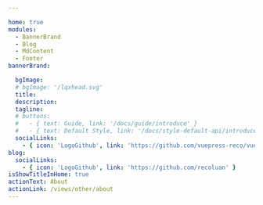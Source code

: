 ```yaml
---

home: true
modules:
  - BannerBrand
  - Blog
  - MdContent
  - Footer
bannerBrand:

  bgImage: 
  # bgImage: '/lqxhead.svg'
  title: 
  description: 
  tagline: 
  # buttons:
  #   - { text: Guide, link: '/docs/guide/introduce' }
  #   - { text: Default Style, link: '/docs/style-default-api/introduce', type: 'plain' }
  socialLinks:
    - { icon: 'LogoGithub', link: 'https://github.com/vuepress-reco/vuepress-theme-reco' }
blog:
  socialLinks:
    - { icon: 'LogoGithub', link: 'https://github.com/recoluan' }
isShowTitleInHome: true
actionText: About
actionLink: /views/other/about
---
```


<!-- ## 快速开始

**npx**

```bash
# 初始化，并选择 2.x
npx @vuepress-reco/theme-cli init
```

**npm**

```bash
# 初始化，并选择 2.x
npm install @vuepress-reco/theme-cli@1.0.7 -g
theme-cli init
```

**yarn**

```bash
# 初始化，并选择 2.x
yarn global add @vuepress-reco/theme-cli@1.0.7
theme-cli init
``` -->
